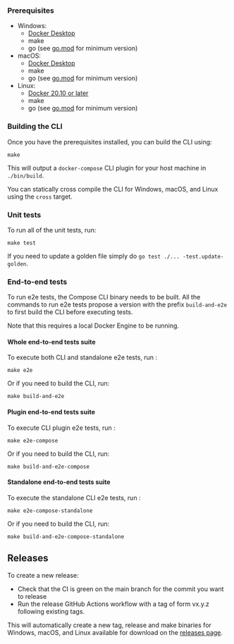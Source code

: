 
### Prerequisites

* Windows:
  * [Docker Desktop](https://docs.docker.com/desktop/setup/install/windows-install/)
  * make
  * go (see [go.mod](go.mod) for minimum version)
* macOS:
  * [Docker Desktop](https://docs.docker.com/desktop/setup/install/mac-install/)
  * make
  * go (see [go.mod](go.mod) for minimum version)
* Linux:
  * [Docker 20.10 or later](https://docs.docker.com/engine/install/)
  * make
  * go (see [go.mod](go.mod) for minimum version)

### Building the CLI

Once you have the prerequisites installed, you can build the CLI using:

```console
make
```

This will output a `docker-compose` CLI plugin for your host machine in
`./bin/build`.

You can statically cross compile the CLI for Windows, macOS, and Linux using the
`cross` target.

### Unit tests

To run all of the unit tests, run:

```console
make test
```

If you need to update a golden file simply do `go test ./... -test.update-golden`.

### End-to-end tests
To run e2e tests, the Compose CLI binary needs to be built. All the commands to run e2e tests propose a version
with the prefix `build-and-e2e` to first build the CLI before executing tests.

Note that this requires a local Docker Engine to be running.

#### Whole end-to-end tests suite

To execute both CLI and standalone e2e tests, run :

```console
make e2e
```

Or if you need to build the CLI, run:
```console
make build-and-e2e
```

#### Plugin end-to-end tests suite

To execute CLI plugin e2e tests, run :

```console
make e2e-compose
```

Or if you need to build the CLI, run:
```console
make build-and-e2e-compose
```

#### Standalone end-to-end tests suite

To execute the standalone CLI e2e tests, run :

```console
make e2e-compose-standalone
```

Or if you need to build the CLI, run:

```console
make build-and-e2e-compose-standalone
```

## Releases

To create a new release:
* Check that the CI is green on the main branch for the commit you want to release
* Run the release GitHub Actions workflow with a tag of form vx.y.z following existing tags.

This will automatically create a new tag, release and make binaries for
Windows, macOS, and Linux available for download on the
[releases page](https://github.com/docker/compose/releases).
